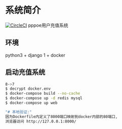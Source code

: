 # 系统简介

[![CircleCI](https://circleci.com/gh/zeroleo12345/restful_server/tree/master.svg?style=svg)](https://circleci.com/gh/zeroleo12345/restful_server/tree/master)
pppoe用户充值系统

## 环境
python3 + django 1 + docker

## 启动充值系统

```bash
8->7
$ decrypt docker.env
$ docker-compose build --no-cache
$ docker-compose up -d redis mysql
$ docker-compose up web

"# 本地验证:"
因为Dockerfile内定义了8000端口映射到docker内部的80端口,
浏览器访问 http://127.0.0.1:8000/
```
